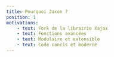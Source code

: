 ```yaml
---
title: Pourquoi Jaxon ?
position: 1
motivations:
    - text: Fork de la librairie Xajax
    - text: Fonctions avancées
    - text: Modulaire et extensible
    - text: Code concis et moderne
---
```

